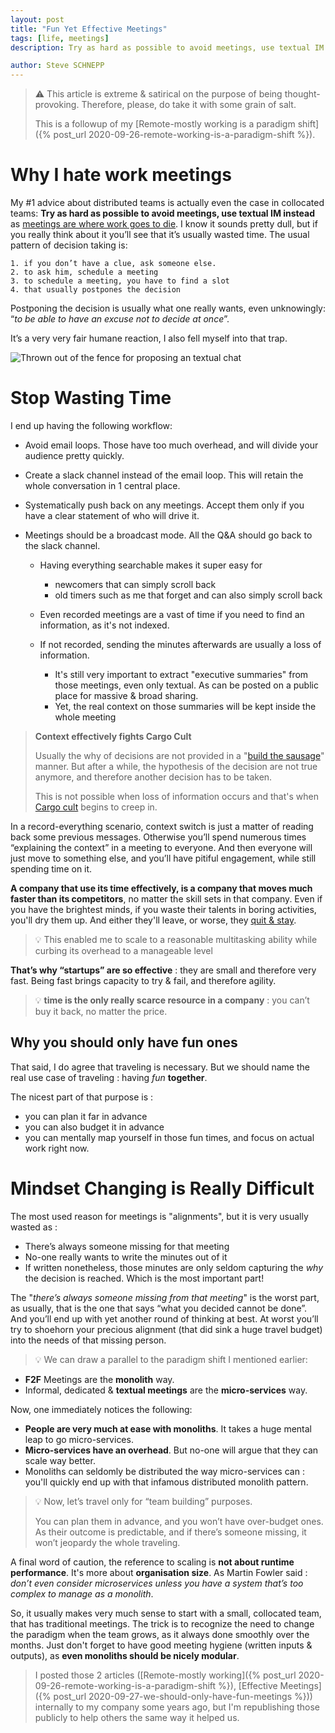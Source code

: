 ```yaml
---
layout: post
title: "Fun Yet Effective Meetings"
tags: [life, meetings]
description: Try as hard as possible to avoid meetings, use textual IM instead, as meetings are where work goes to die

author: Steve SCHNEPP
---
```


> ⚠️ This article is extreme & satirical on the purpose of being thought-provoking. Therefore, please, do take it with some grain of salt.
>
> This is a followup of my [Remote-mostly working is a paradigm shift]({% post_url 2020-09-26-remote-working-is-a-paradigm-shift %}).

# Why I hate work meetings

My #1 advice about distributed teams is actually even the case in collocated teams:
**Try as hard as possible to avoid meetings, use textual IM instead** as [meetings are where work goes to die](https://blog.codinghorror.com/meetings-where-work-goes-to-die/).
I know it sounds pretty dull, but if you really think about it you’ll see that it’s usually wasted time.
The usual pattern of decision taking is:

    1. if you don’t have a clue, ask someone else.
    2. to ask him, schedule a meeting
    3. to schedule a meeting, you have to find a slot
    4. that usually postpones the decision

Postponing the decision is usually what one really wants, even unknowingly: “*to be able to have an excuse not to decide at once*”.

It’s a very very fair humane reaction, I also fell myself into that trap.

![Thrown out of the fence for proposing an textual chat](../../../assets/images/out-of-window.jpg)

# Stop Wasting Time

I end up having the following workflow:

* Avoid email loops. Those have too much overhead, and will divide your audience pretty quickly.
* Create a slack channel instead of the email loop. This will retain the whole conversation in 1 central place.
* Systematically push back on any meetings. Accept them only if you have a clear statement of who will drive it.
* Meetings should be a broadcast mode. All the Q&A should go back to the slack channel.

  * Having everything searchable makes it super easy for
    * newcomers that can simply scroll back
    * old timers such as me that forget and can also simply scroll back

  * Even recorded meetings are a vast of time if you need to find an information, as it's not indexed.

  * If not recorded, sending the minutes afterwards are usually a loss of information.
    * It's still very important to extract "executive summaries" from those meetings, even only textual. As can be posted on a public place for massive & broad sharing.
    * Yet, the real context on those summaries will be kept inside the whole meeting

> **Context effectively fights Cargo Cult**
>
> Usually the why of decisions are not provided in a "[build the sausage](https://english.stackexchange.com/questions/120739/a-peek-into-the-sausage-factory)" manner. But after a while, the hypothesis of the decision are not true anymore, and therefore another decision has to be taken.
>
> This is not possible when loss of information occurs and that's when [Cargo cult](https://en.wikipedia.org/wiki/Cargo_cult_programming) begins to creep in.

In a record-everything scenario, context switch is just a matter of reading back some previous messages. Otherwise you’ll spend numerous times “explaining the context” in a meeting to everyone. And then everyone will just move to something else, and you’ll have pitiful engagement, while still spending time on it.

**A company that use its time effectively, is a company that moves much faster than its competitors**, no matter the skill sets in that company. Even if you have the brightest minds, if you waste their talents in boring activities, you'll dry them up. And either they'll leave, or worse, they [quit & stay](https://www.sbnonline.com/article/the-quit-and-stay-syndrome-a-business-epidemic-thats-a-silent-profit-killer/).

> 💡 This enabled me to scale to a reasonable multitasking ability while curbing its overhead to a manageable level

**That’s why “startups” are so effective** : they are small and therefore very fast. Being fast brings capacity to try & fail, and therefore agility.

> 💡 **time is the only really scarce resource in a company** : you can’t buy it back, no matter the price.

## Why you should only have fun ones

That said, I do agree that traveling is necessary. But we should name the real use case of traveling : having *fun* **together**.

The nicest part of that purpose is :

* you can plan it far in advance
* you can also budget it in advance
* you can mentally map yourself in those fun times, and focus on actual work right now.

# Mindset Changing is Really Difficult

The most used reason for meetings is "alignments", but it is very usually wasted as :

* There’s always someone missing for that meeting
* No-one really wants to write the minutes out of it
* If written nonetheless, those minutes are only seldom capturing the *why* the decision is reached. Which is the most important part!

The "*there’s always someone missing from that meeting*" is the worst part, as usually, that is the one that says “what you decided cannot be done”. And you’ll end up with yet another round of thinking at best. At worst you’ll try to shoehorn your precious alignment (that did sink a huge travel budget) into the needs of that missing person.

> 💡 We can draw a parallel to the paradigm shift I mentioned earlier:

* **F2F** Meetings are the **monolith** way.
* Informal, dedicated & **textual meetings** are the **micro-services** way.

Now, one immediately notices the following:

* **People are very much at ease with monoliths**. It takes a huge mental leap to go micro-services.
* **Micro-services have an overhead**. But no-one will argue that they can scale way better.
* Monoliths can seldomly be distributed the way micro-services can : you'll quickly end up with that infamous distributed monolith pattern.

> 💡 Now, let’s travel only for “team building” purposes.
>
> You can plan them in advance, and you won’t have over-budget ones. As their outcome is predictable, and if there’s someone missing, it won’t jeopardy the whole traveling.

A final word of caution, the reference to scaling is **not about runtime performance**. It's more about **organisation size**. As Martin Fowler said : *don’t even consider microservices unless you have a system that’s too complex to manage as a monolith*.

So, it usually makes very much sense to start with a small, collocated team, that has traditional meetings. The trick is to recognize the need to change the paradigm when the team grows, as it always done smoothly over the months. Just don't forget to have good meeting hygiene (written inputs & outputs), as **even monoliths should be nicely modular**.

> I posted those 2 articles ([Remote-mostly working]({% post_url 2020-09-26-remote-working-is-a-paradigm-shift %}), [Effective Meetings]({% post_url 2020-09-27-we-should-only-have-fun-meetings %})) internally to my company some years ago, but I'm republishing those publicly to help others the same way it helped us.
